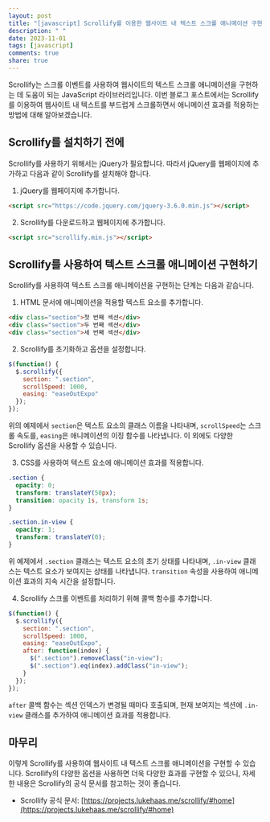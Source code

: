 ```yaml
---
layout: post
title: "[javascript] Scrollify를 이용한 웹사이트 내 텍스트 스크롤 애니메이션 구현하기"
description: " "
date: 2023-11-01
tags: [javascript]
comments: true
share: true
---
```


Scrollify는 스크롤 이벤트를 사용하여 웹사이트의 텍스트 스크롤 애니메이션을 구현하는 데 도움이 되는 JavaScript 라이브러리입니다. 이번 블로그 포스트에서는 Scrollify를 이용하여 웹사이트 내 텍스트를 부드럽게 스크롤하면서 애니메이션 효과를 적용하는 방법에 대해 알아보겠습니다.

## Scrollify를 설치하기 전에

Scrollify를 사용하기 위해서는 jQuery가 필요합니다. 따라서 jQuery를 웹페이지에 추가하고 다음과 같이 Scrollify를 설치해야 합니다.

1. jQuery를 웹페이지에 추가합니다. 
```html
<script src="https://code.jquery.com/jquery-3.6.0.min.js"></script>
```

2. Scrollify를 다운로드하고 웹페이지에 추가합니다. 
```html
<script src="scrollify.min.js"></script>
```

## Scrollify를 사용하여 텍스트 스크롤 애니메이션 구현하기

Scrollify를 사용하여 텍스트 스크롤 애니메이션을 구현하는 단계는 다음과 같습니다.

1. HTML 문서에 애니메이션을 적용할 텍스트 요소를 추가합니다. 
```html
<div class="section">첫 번째 섹션</div>
<div class="section">두 번째 섹션</div>
<div class="section">세 번째 섹션</div>
```

2. Scrollify를 초기화하고 옵션을 설정합니다. 
```javascript
$(function() {
  $.scrollify({
    section: ".section",
    scrollSpeed: 1000,
    easing: "easeOutExpo"
  });
});
```

위의 예제에서 `section`은 텍스트 요소의 클래스 이름을 나타내며, `scrollSpeed`는 스크롤 속도를, `easing`은 애니메이션의 이징 함수를 나타냅니다. 이 외에도 다양한 Scrollify 옵션을 사용할 수 있습니다.

3. CSS를 사용하여 텍스트 요소에 애니메이션 효과를 적용합니다.
```css
.section {
  opacity: 0;
  transform: translateY(50px);
  transition: opacity 1s, transform 1s;
}

.section.in-view {
  opacity: 1;
  transform: translateY(0);
}
```

위 예제에서 `.section` 클래스는 텍스트 요소의 초기 상태를 나타내며, `.in-view` 클래스는 텍스트 요소가 보여지는 상태를 나타냅니다. `transition` 속성을 사용하여 애니메이션 효과의 지속 시간을 설정합니다.

4. Scrollify 스크롤 이벤트를 처리하기 위해 콜백 함수를 추가합니다.
```javascript
$(function() {
  $.scrollify({
    section: ".section",
    scrollSpeed: 1000,
    easing: "easeOutExpo",
    after: function(index) {
      $(".section").removeClass("in-view");
      $(".section").eq(index).addClass("in-view");
    }
  });
});
```

`after` 콜백 함수는 섹션 인덱스가 변경될 때마다 호출되며, 현재 보여지는 섹션에 `.in-view` 클래스를 추가하여 애니메이션 효과를 적용합니다.

## 마무리

이렇게 Scrollify를 사용하여 웹사이트 내 텍스트 스크롤 애니메이션을 구현할 수 있습니다. Scrollify의 다양한 옵션을 사용하면 더욱 다양한 효과를 구현할 수 있으니, 자세한 내용은 Scrollify의 공식 문서를 참고하는 것이 좋습니다.

- Scrollify 공식 문서: [https://projects.lukehaas.me/scrollify/#home](https://projects.lukehaas.me/scrollify/#home)